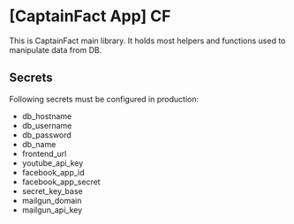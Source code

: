 # [CaptainFact App] CF

This is CaptainFact main library. It holds most helpers and functions used to
manipulate data from DB.

## Secrets

Following secrets must be configured in production:

- db_hostname
- db_username
- db_password
- db_name
- frontend_url
- youtube_api_key
- facebook_app_id
- facebook_app_secret
- secret_key_base
- mailgun_domain
- mailgun_api_key
